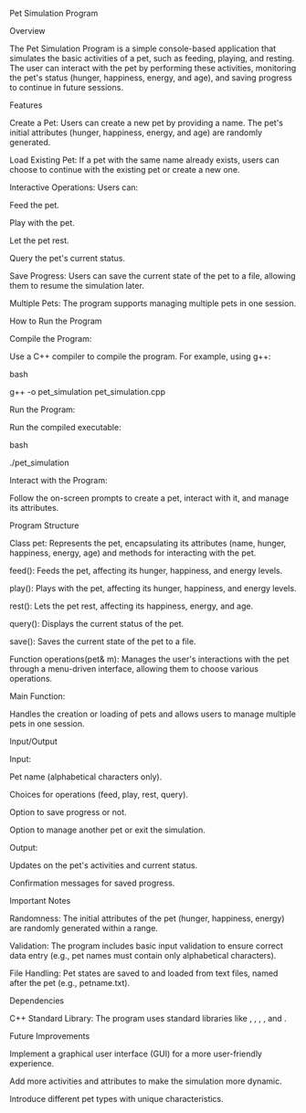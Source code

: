 Pet Simulation Program

Overview

The Pet Simulation Program is a simple console-based application that simulates the basic activities of a pet, such as feeding, playing, and resting. The user can interact with the pet by performing these activities, monitoring the pet's status (hunger, happiness, energy, and age), and saving progress to continue in future sessions.

Features

Create a Pet: Users can create a new pet by providing a name. The pet's initial attributes (hunger, happiness, energy, and age) are randomly generated.

Load Existing Pet: If a pet with the same name already exists, users can choose to continue with the existing pet or create a new one.

Interactive Operations: Users can:

Feed the pet.

Play with the pet.

Let the pet rest.

Query the pet's current status.

Save Progress: Users can save the current state of the pet to a file, allowing them to resume the simulation later.

Multiple Pets: The program supports managing multiple pets in one session.

How to Run the Program

Compile the Program:

Use a C++ compiler to compile the program. For example, using g++:

bash

g++ -o pet_simulation pet_simulation.cpp

Run the Program:

Run the compiled executable:

bash

./pet_simulation

Interact with the Program:

Follow the on-screen prompts to create a pet, interact with it, and manage its attributes.

Program Structure

Class pet: Represents the pet, encapsulating its attributes (name, hunger, happiness, energy, age) and methods for interacting with the pet.

feed(): Feeds the pet, affecting its hunger, happiness, and energy levels.

play(): Plays with the pet, affecting its hunger, happiness, and energy levels.

rest(): Lets the pet rest, affecting its happiness, energy, and age.

query(): Displays the current status of the pet.

save(): Saves the current state of the pet to a file.

Function operations(pet& m): Manages the user's interactions with the pet through a menu-driven interface, allowing them to choose various operations.

Main Function:

Handles the creation or loading of pets and allows users to manage multiple pets in one session.

Input/Output

Input:

Pet name (alphabetical characters only).

Choices for operations (feed, play, rest, query).

Option to save progress or not.

Option to manage another pet or exit the simulation.

Output:

Updates on the pet's activities and current status.

Confirmation messages for saved progress.

Important Notes

Randomness: The initial attributes of the pet (hunger, happiness, energy) are randomly generated within a range.

Validation: The program includes basic input validation to ensure correct data entry (e.g., pet names must contain only alphabetical characters).

File Handling: Pet states are saved to and loaded from text files, named after the pet (e.g., petname.txt).

Dependencies

C++ Standard Library: The program uses standard libraries like <iostream>, <cstdlib>, <fstream>, <string>, and <algorithm>.

Future Improvements

Implement a graphical user interface (GUI) for a more user-friendly experience.

Add more activities and attributes to make the simulation more dynamic.

Introduce different pet types with unique characteristics.
